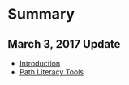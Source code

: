 # Summary

## March 3, 2017 Update

* [Introduction](README.md)
* [Path Literacy Tools](_posts/2017-03-07-literacy-tools-in-paths.md)
